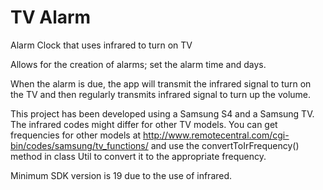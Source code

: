 # TV Alarm
Alarm Clock that uses infrared to turn on TV

Allows for the creation of alarms; set the alarm time and days.

When the alarm is due, the app will transmit the infrared signal to turn on the TV and then regularly transmits infrared signal to turn up the volume. 

This project has been developed using a Samsung S4 and a Samsung TV. The infrared codes might differ for other TV models. 
You can get frequencies for other models at http://www.remotecentral.com/cgi-bin/codes/samsung/tv_functions/ and use the convertToIrFrequency() method in class Util to convert it to the appropriate frequency.

Minimum SDK version is 19 due to the use of infrared. 
